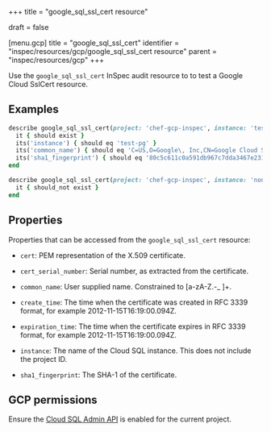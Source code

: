 +++
title = "google_sql_ssl_cert resource"

draft = false


[menu.gcp]
title = "google_sql_ssl_cert"
identifier = "inspec/resources/gcp/google_sql_ssl_cert resource"
parent = "inspec/resources/gcp"
+++

Use the `google_sql_ssl_cert` InSpec audit resource to to test a Google Cloud SslCert resource.

## Examples

```ruby
describe google_sql_ssl_cert(project: 'chef-gcp-inspec', instance: 'test-pg', sha1_fingerprint:  '80c5c611c0a591db967c7dda3467e23127288fed') do
  it { should exist }
  its('instance') { should eq 'test-pg' }
  its('common_name') { should eq 'C=US,O=Google\, Inc,CN=Google Cloud SQL Server CA,dnQualifier=68c79386-b63e-4998-8254-ba59729cdf78' }
  its('sha1_fingerprint') { should eq '80c5c611c0a591db967c7dda3467e23127288fed' }
end

describe google_sql_ssl_cert(project: 'chef-gcp-inspec', instance: 'nonexistent', sha1_fingerprint:  '80c5c611c0a591db967c7dda3467e23127288fed') do
  it { should_not exist }
end

```

## Properties

Properties that can be accessed from the `google_sql_ssl_cert` resource:


  * `cert`: PEM representation of the X.509 certificate.

  * `cert_serial_number`: Serial number, as extracted from the certificate.

  * `common_name`: User supplied name. Constrained to [a-zA-Z.-_ ]+.

  * `create_time`: The time when the certificate was created in RFC 3339 format, for example 2012-11-15T16:19:00.094Z.

  * `expiration_time`: The time when the certificate expires in RFC 3339 format, for example 2012-11-15T16:19:00.094Z.

  * `instance`: The name of the Cloud SQL instance. This does not include the project ID.

  * `sha1_fingerprint`: The SHA-1 of the certificate.


## GCP permissions

Ensure the [Cloud SQL Admin API](https://console.cloud.google.com/apis/library/sqladmin.googleapis.com/) is enabled for the current project.
